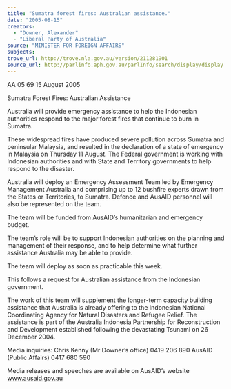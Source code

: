 ```yaml
---
title: "Sumatra forest fires: Australian assistance."
date: "2005-08-15"
creators:
  - "Downer, Alexander"
  - "Liberal Party of Australia"
source: "MINISTER FOR FOREIGN AFFAIRS"
subjects:
trove_url: http://trove.nla.gov.au/version/211281901
source_url: http://parlinfo.aph.gov.au/parlInfo/search/display/display.w3p;query=Id%3A%22media/pressrel/LBZG6%22
---
```


 

 AA 05 69                                                                                                                 15 August 2005          

 

 

 Sumatra Forest Fires: Australian Assistance   

 

 Australia will provide emergency assistance to help the Indonesian authorities respond to the  major forest fires that continue to burn in Sumatra.     

 These widespread fires have produced severe pollution across Sumatra and peninsular  Malaysia, and resulted in the declaration of a state of emergency in Malaysia on Thursday 11  August.  The Federal government is working with Indonesian authorities and with State and  Territory governments to help respond to the disaster.     

 Australia will deploy an Emergency Assessment Team led by Emergency Management  Australia and comprising up to 12 bushfire experts drawn from the States or Territories, to  Sumatra. Defence and AusAID personnel will also be represented on the team.   

 The team will be funded from AusAID’s humanitarian and emergency budget.   

 The team’s role will be to support Indonesian authorities on the planning and management of  their response, and to help determine what further assistance Australia may be able to provide.     

 The team will deploy as soon as practicable this week.   

 This follows a request for Australian assistance from the Indonesian government.   

 The work of this team will supplement the longer-term capacity building assistance that  Australia is already offering to the Indonesian National Coordinating Agency for Natural  Disasters and Refugee Relief.  The assistance is part of the Australia Indonesia Partnership for  Reconstruction and Development established following the devastating Tsunami on 26  December 2004.   

 

 Media inquiries:  Chris Kenny (Mr Downer’s office) 0419 206 890                               AusAID (Public Affairs) 0417 680 590 

 

 Media releases and speeches are available on AusAID’s website www.ausaid.gov.au 

